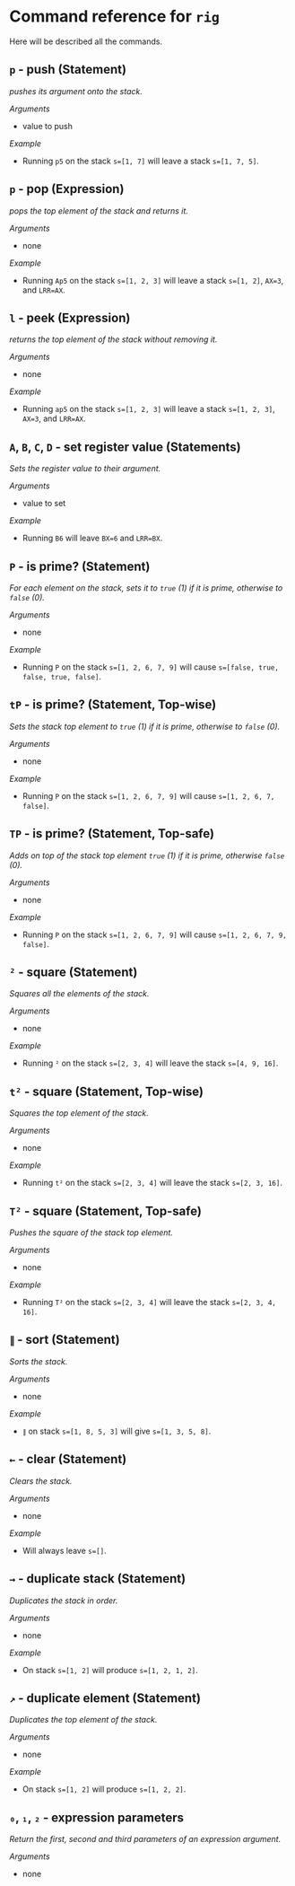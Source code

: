 # Command reference for `rig`

Here will be described all the commands.

## `p` - push (Statement)
_pushes its argument onto the stack._

*Arguments*
 - value to push

*Example* 
 - Running `p5` on the stack `s=[1, 7]` will leave a stack `s=[1, 7, 5]`.

## `p` - pop (Expression)
_pops the top element of the stack and returns it._

*Arguments*
 - none

*Example*
 - Running `Ap5` on the stack `s=[1, 2, 3]` will leave a stack `s=[1, 2]`, `AX=3`, and `LRR=AX`.

## `l` - peek (Expression)
_returns the top element of the stack without removing it._

*Arguments*
 - none

*Example*
 - Running `ap5` on the stack `s=[1, 2, 3]` will leave a stack `s=[1, 2, 3]`, `AX=3`, and `LRR=AX`.

## `A`, `B`, `C`, `D` - set register value (Statements)
_Sets the register value to their argument._

*Arguments*
 - value to set

*Example*
 - Running `B6` will leave `BX=6` and `LRR=BX`.

## `P` - is prime? (Statement)
_For each element on the stack, sets it to `true` (1) if it is prime, otherwise to `false` (0)._

*Arguments*
 - none

*Example*
 - Running `P` on the stack `s=[1, 2, 6, 7, 9]` will cause `s=[false, true, false, true, false]`.

## `tP` - is prime? (Statement, Top-wise)
_Sets the stack top element to `true` (1) if it is prime, otherwise to `false` (0)._

*Arguments*
 - none

*Example*
 - Running `P` on the stack `s=[1, 2, 6, 7, 9]` will cause `s=[1, 2, 6, 7, false]`.

## `TP` - is prime? (Statement, Top-safe)
_Adds on top of the stack top element `true` (1) if it is prime, otherwise `false` (0)._

*Arguments*
 - none

*Example*
 - Running `P` on the stack `s=[1, 2, 6, 7, 9]` will cause `s=[1, 2, 6, 7, 9, false]`.

## `²` - square (Statement)
_Squares all the elements of the stack._

*Arguments*
 - none

*Example*
 - Running `²` on the stack `s=[2, 3, 4]` will leave the stack `s=[4, 9, 16]`.

## `t²` - square (Statement, Top-wise)
_Squares the top element of the stack._

*Arguments*
 - none

*Example*
 - Running `t²` on the stack `s=[2, 3, 4]` will leave the stack `s=[2, 3, 16]`.

## `T²` - square (Statement, Top-safe)
_Pushes the square of the stack top element._

*Arguments*
 - none

*Example*
 - Running `T²` on the stack `s=[2, 3, 4]` will leave the stack `s=[2, 3, 4, 16]`.

## `∥` - sort (Statement)
_Sorts the stack._

*Arguments*
 - none

*Example*
 - `∥` on stack `s=[1, 8, 5, 3]` will give `s=[1, 3, 5, 8]`.

## `←` - clear (Statement)
_Clears the stack._

*Arguments*
 - none

*Example*
 - Will always leave `s=[]`.

## `→` - duplicate stack (Statement)
_Duplicates the stack in order._

*Arguments*
 - none

*Example*
 - On stack `s=[1, 2]` will produce `s=[1, 2, 1, 2]`.

## `↗` - duplicate element (Statement)
_Duplicates the top element of the stack._

*Arguments*
 - none

*Example*
 - On stack `s=[1, 2]` will produce `s=[1, 2, 2]`.

## `₀`, `₁`, `₂` - expression parameters
_Return the first, second and third parameters of an expression argument._

*Arguments*
 - none
